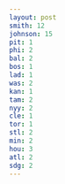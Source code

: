 ```yaml
---
layout: post
smith: 12
johnson: 15
pit: 1
phi: 2
bal: 2
bos: 1
lad: 1
was: 2
kan: 1
tam: 2
nyy: 2
cle: 1
tor: 1
stl: 2
min: 2
hou: 3
atl: 2
sdg: 2
---
```

